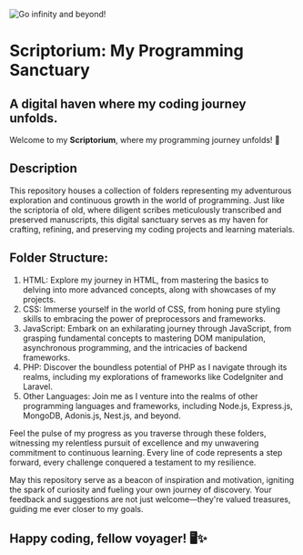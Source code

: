 ![Go infinity and beyond! ]()

# Scriptorium: My Programming Sanctuary
A digital haven where my coding journey unfolds. 
---
Welcome to my **Scriptorium**, where my programming journey unfolds! 🚀

## Description
This repository houses a collection of folders representing my adventurous exploration and continuous growth in the world of programming. Just like the scriptoria of old, where diligent scribes meticulously transcribed and preserved manuscripts, this digital sanctuary serves as my haven for crafting, refining, and preserving my coding projects and learning materials.

## Folder Structure:
1. HTML: Explore my journey in HTML, from mastering the basics to delving into more advanced concepts, along with showcases of my projects.
2. CSS: Immerse yourself in the world of CSS, from honing pure styling skills to embracing the power of preprocessors and frameworks.
3. JavaScript: Embark on an exhilarating journey through JavaScript, from grasping fundamental concepts to mastering DOM manipulation, asynchronous programming, and the intricacies of backend frameworks.
4. PHP: Discover the boundless potential of PHP as I navigate through its realms, including my explorations of frameworks like CodeIgniter and Laravel.
5. Other Languages: Join me as I venture into the realms of other programming languages and frameworks, including Node.js, Express.js, MongoDB, Adonis.js, Nest.js, and beyond.

Feel the pulse of my progress as you traverse through these folders, witnessing my relentless pursuit of excellence and my unwavering commitment to continuous learning. Every line of code represents a step forward, every challenge conquered a testament to my resilience.

May this repository serve as a beacon of inspiration and motivation, igniting the spark of curiosity and fueling your own journey of discovery. Your feedback and suggestions are not just welcome—they're valued treasures, guiding me ever closer to my goals.

Happy coding, fellow voyager! 🖥️✨
---
